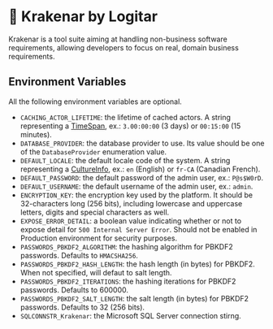 ﻿# 🐙 Krakenar by Logitar

Krakenar is a tool suite aiming at handling non-business software requirements, allowing developers to focus on real, domain business requirements.

## Environment Variables

All the following environment variables are optional.

- `CACHING_ACTOR_LIFETIME`: the lifetime of cached actors. A string representing a [TimeSpan](https://learn.microsoft.com/en-us/dotnet/api/system.timespan?view=net-9.0), ex.: `3.00:00:00` (3 days) or `00:15:00` (15 minutes).
- `DATABASE_PROVIDER`: the database provider to use. Its value should be one of the `DatabaseProvider` enumeration value.
- `DEFAULT_LOCALE`: the default locale code of the system. A string representing a [CultureInfo](https://learn.microsoft.com/en-us/dotnet/api/system.globalization.cultureinfo?view=net-9.0), ex.: `en` (English) or `fr-CA` (Canadian French).
- `DEFAULT_PASSWORD`: the default password of the admin user, ex.: `P@s$W0rD`.
- `DEFAULT_USERNAME`: the default username of the admin user, ex.: `admin`.
- `ENCRYPTION_KEY`: the encryption key used by the platform. It should be 32-characters long (256 bits), including lowercase and uppercase letters, digits and special characters as well.
- `EXPOSE_ERROR_DETAIL`: a boolean value indicating whether or not to expose detail for `500 Internal Server Error`. Should not be enabled in Production environment for security purposes.
- `PASSWORDS_PBKDF2_ALGORITHM`: the hashing algorithm for PBKDF2 passwords. Defaults to `HMACSHA256`.
- `PASSWORDS_PBKDF2_HASH_LENGTH`: the hash length (in bytes) for PBKDF2. When not specified, will defaut to salt length.
- `PASSWORDS_PBKDF2_ITERATIONS`: the hashing iterations for PBKDF2 passwords. Defaults to 600000.
- `PASSWORDS_PBKDF2_SALT_LENGTH`: the salt length (in bytes) for PBKDF2 passwords. Defaults to 32 (256 bits).
- `SQLCONNSTR_Krakenar`: the Microsoft SQL Server connection stirng.
